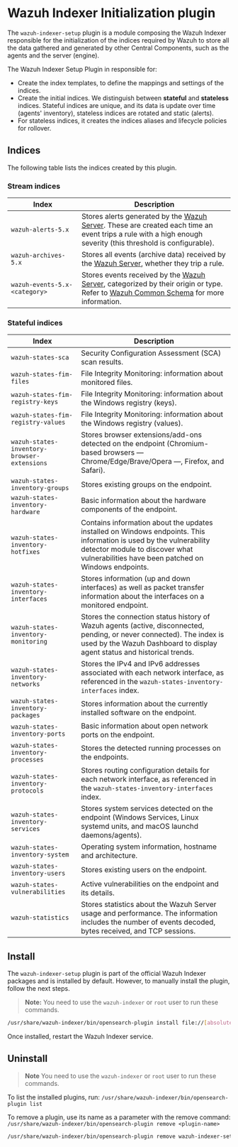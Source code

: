 # Wazuh Indexer Initialization plugin

The `wazuh-indexer-setup` plugin is a module composing the Wazuh Indexer responsible for the initialization of the indices required by Wazuh to store all the data gathered and generated by other Central Components, such as the agents and the server (engine).

The Wazuh Indexer Setup Plugin in responsible for:
- Create the index templates, to define the mappings and settings of the indices.
- Create the initial indices. We distinguish between **stateful** and **stateless** indices. Stateful indices are unique, and its data is update over time (agents' inventory), stateless indices are rotated and static (alerts).
- For stateless indices, it creates the indices aliases and lifecycle policies for rollover.

## Indices

The following table lists the indices created by this plugin.

### Stream indices

| Index                         | Description                                                                                                                                                                                                                                          |
| ----------------------------- | ---------------------------------------------------------------------------------------------------------------------------------------------------------------------------------------------------------------------------------------------------- |
| `wazuh‑alerts-5.x`            | Stores alerts generated by the [Wazuh Server](https://documentation.wazuh.com/current/getting-started/components/wazuh-server.html). These are created each time an event trips a rule with a high enough severity (this threshold is configurable). |
| `wazuh‑archives-5.x`          | Stores all events (archive data) received by the [Wazuh Server](https://documentation.wazuh.com/current/getting-started/components/wazuh-server.html), whether they trip a rule.                                                                     |
| `wazuh‑events-5.x-<category>` | Stores events received by the [Wazuh Server](https://documentation.wazuh.com/current/getting-started/components/wazuh-server.html), categorized by their origin or type. Refer to [Wazuh Common Schema](./schema.md) for more information.           |

### Stateful indices

| Index                                       | Description                                                                                                                                                                                                   |
| ------------------------------------------- | ------------------------------------------------------------------------------------------------------------------------------------------------------------------------------------------------------------- |
| `wazuh‑states-sca`                          | Security Configuration Assessment (SCA) scan results.                                                                                                                                                         |
| `wazuh-states-fim-files`                    | File Integrity Monitoring: information about monitored files.                                                                                                                                                 |
| `wazuh-states-fim-registry-keys`            | File Integrity Monitoring: information about the Windows registry (keys).                                                                                                                                     |
| `wazuh-states-fim-registry-values`          | File Integrity Monitoring: information about the Windows registry (values).                                                                                                                                   |
| `wazuh-states-inventory-browser-extensions` | Stores browser extensions/add-ons detected on the endpoint (Chromium-based browsers — Chrome/Edge/Brave/Opera —, Firefox, and Safari).                                                                        |
| `wazuh-states-inventory-groups`             | Stores existing groups on the endpoint.                                                                                                                                                                       |
| `wazuh-states-inventory-hardware`           | Basic information about the hardware components of the endpoint.                                                                                                                                              |
| `wazuh-states-inventory-hotfixes`           | Contains information about the updates installed on Windows endpoints. This information is used by the vulnerability detector module to discover what vulnerabilities have been patched on Windows endpoints. |
| `wazuh-states-inventory-interfaces`         | Stores information (up and down interfaces) as well as packet transfer information about the interfaces on a monitored endpoint.                                                                              |
| `wazuh-states-inventory-monitoring`         | Stores the connection status history of Wazuh agents (active, disconnected, pending, or never connected). The index is used by the Wazuh Dashboard to display agent status and historical trends.             |
| `wazuh-states-inventory-networks`           | Stores the IPv4 and IPv6 addresses associated with each network interface, as referenced in the `wazuh-states-inventory-interfaces` index.                                                                    |
| `wazuh-states-inventory-packages`           | Stores information about the currently installed software on the endpoint.                                                                                                                                    |
| `wazuh-states-inventory-ports`              | Basic information about open network ports on the endpoint.                                                                                                                                                   |
| `wazuh-states-inventory-processes`          | Stores the detected running processes on the endpoints.                                                                                                                                                       |
| `wazuh-states-inventory-protocols`          | Stores routing configuration details for each network interface, as referenced in the `wazuh-states-inventory-interfaces` index.                                                                              |
| `wazuh-states-inventory-services`           | Stores system services detected on the endpoint (Windows Services, Linux systemd units, and macOS launchd daemons/agents).                                                                                    |
| `wazuh-states-inventory-system`             | Operating system information, hostname and architecture.                                                                                                                                                      |
| `wazuh-states-inventory-users`              | Stores existing users on the endpoint.                                                                                                                                                                        |
| `wazuh-states-vulnerabilities`              | Active vulnerabilities on the endpoint and its details.                                                                                                                                                       |
| `wazuh-statistics`                          | Stores statistics about the Wazuh Server usage and performance. The information includes the number of events decoded, bytes received, and TCP sessions.                                                      |

## Install

The `wazuh-indexer-setup` plugin is part of the official Wazuh Indexer packages and is installed by default. However, to manually install the plugin, follow the next steps.

> **Note:** You need to use the `wazuh-indexer` or `root` user to run these commands.

```bash
/usr/share/wazuh-indexer/bin/opensearch-plugin install file://[absolute-path-to-the-plugin-zip]
```

Once installed, restart the Wazuh Indexer service.

## Uninstall

> **Note** You need to use the `wazuh-indexer` or `root` user to run these commands.

To list the installed plugins, run:
`/usr/share/wazuh-indexer/bin/opensearch-plugin list`

To remove a plugin, use its name as a parameter with the remove command:
`/usr/share/wazuh-indexer/bin/opensearch-plugin remove <plugin-name>`

```bash
/usr/share/wazuh-indexer/bin/opensearch-plugin remove wazuh-indexer-setup
```
